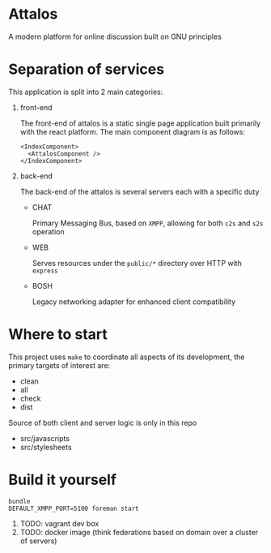 # Attalos

A modern platform for online discussion built on GNU principles

# Separation of services

This application is split into 2 main categories:

1. front-end
   
   The front-end of attalos is a static single page application built primarily with the react platform. The main component diagram is as follows:
   
       <IndexComponent>
         <AttalosComponent />
       </IndexComponent>

1. back-end
   
   The back-end of the attalos is several servers each with a specific duty

    * CHAT
    
      Primary Messaging Bus, based on `XMPP`, allowing for both `c2s` and `s2s` operation 

    * WEB
    
	  Serves resources under the `public/*` directory over HTTP with `express`
	  
    * BOSH
    
      Legacy networking adapter for enhanced client compatibility


# Where to start

This project uses `make` to coordinate all aspects of its development, the primary targets of interest are:

 * clean
 * all
 * check
 * dist

Source of both client and server logic is only in this repo

* src/javascripts
* src/stylesheets

# Build it yourself

    bundle
    DEFAULT_XMPP_PORT=5100 foreman start

1. TODO: vagrant dev box
1. TODO: docker image (think federations based on domain over a cluster of servers)
